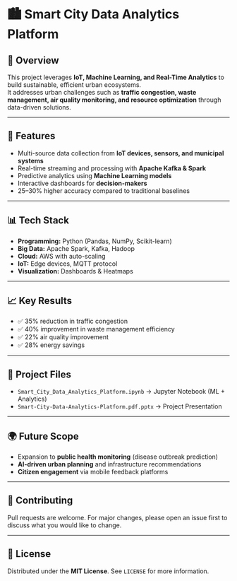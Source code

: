 # 🏙️ Smart City Data Analytics Platform

## 📌 Overview
This project leverages **IoT, Machine Learning, and Real-Time Analytics** to build sustainable, efficient urban ecosystems.  
It addresses urban challenges such as **traffic congestion, waste management, air quality monitoring, and resource optimization** through data-driven solutions.

---

## 🚀 Features
- Multi-source data collection from **IoT devices, sensors, and municipal systems**  
- Real-time streaming and processing with **Apache Kafka & Spark**  
- Predictive analytics using **Machine Learning models**  
- Interactive dashboards for **decision-makers**  
- 25–30% higher accuracy compared to traditional baselines  

---

## 📊 Tech Stack
- **Programming:** Python (Pandas, NumPy, Scikit-learn)  
- **Big Data:** Apache Spark, Kafka, Hadoop  
- **Cloud:** AWS with auto-scaling  
- **IoT:** Edge devices, MQTT protocol  
- **Visualization:** Dashboards & Heatmaps  

---

## 📈 Key Results
- ✅ 35% reduction in traffic congestion  
- ✅ 40% improvement in waste management efficiency  
- ✅ 22% air quality improvement  
- ✅ 28% energy savings  

---

## 📂 Project Files
- `Smart_City_Data_Analytics_Platform.ipynb` → Jupyter Notebook (ML + Analytics)  
- `Smart-City-Data-Analytics-Platform.pdf.pptx` → Project Presentation  

---

## 🌍 Future Scope
- Expansion to **public health monitoring** (disease outbreak prediction)  
- **AI-driven urban planning** and infrastructure recommendations  
- **Citizen engagement** via mobile feedback platforms  

---

## 🤝 Contributing
Pull requests are welcome. For major changes, please open an issue first to discuss what you would like to change.

---

## 📜 License
Distributed under the **MIT License**. See `LICENSE` for more information.
